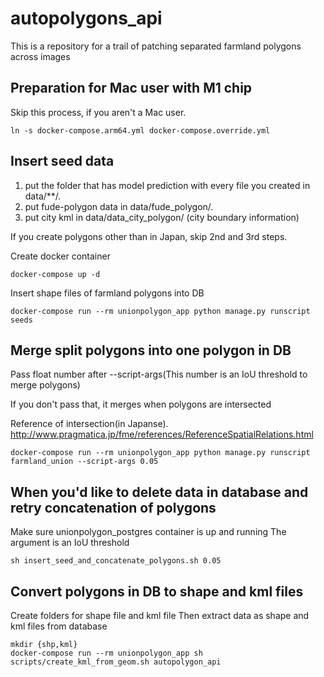 # autopolygons_api

This is a repository for a trail of patching separated farmland polygons across images


## Preparation for Mac user with M1 chip

Skip this process, if you aren't a Mac user.


```console
ln -s docker-compose.arm64.yml docker-compose.override.yml
```


## Insert seed data

1. put the folder that has model prediction with every file you created in data/**/.
2. put fude-polygon data in data/fude_polygon/.
3. put city kml in data/data_city_polygon/ (city boundary information)

If you create polygons other than in Japan, skip 2nd and 3rd steps.

Create docker container

```console
docker-compose up -d
```

Insert shape files of farmland polygons into DB

```console
docker-compose run --rm unionpolygon_app python manage.py runscript seeds
```

## Merge split polygons into one polygon in DB

Pass float number after --script-args(This number is an IoU threshold to merge polygons)

If you don't pass that, it merges when polygons are intersected

Reference of intersection(in Japanse). http://www.pragmatica.jp/fme/references/ReferenceSpatialRelations.html

```console
docker-compose run --rm unionpolygon_app python manage.py runscript farmland_union --script-args 0.05
```

## When you'd like to delete data in database and retry concatenation of polygons

Make sure unionpolygon_postgres container is up and running
The argument is an IoU threshold

```console
sh insert_seed_and_concatenate_polygons.sh 0.05
```

## Convert polygons in DB to shape and kml files

 Create folders for shape file and kml file
Then extract data as shape and kml files from database

```console
mkdir {shp,kml}
docker-compose run --rm unionpolygon_app sh scripts/create_kml_from_geom.sh autopolygon_api
```
